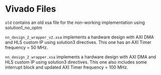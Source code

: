 # Vivado Files

`old` contains an old xsa file for the non-working implementation using solution1_no_optm

`nn_design_2_wrapper_v2.xsa` implements a hardware design with AXI DMA and HLS custom IP using solution3 directives. This one has an AXI Timer frequency = 50 MHz.

`nn_design_2_wrapper.xsa` implements a hardware design with AXI DMA and HLS custom IP using solution3 directives. This one also includes some interrupt block and updated AXI Timer frequency = 100 MHz.
